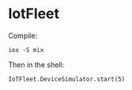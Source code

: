 # IotFleet

Compile:
```
iex -S mix
```

Then in the shell:

```
IoTFleet.DeviceSimulator.start(5)
```
